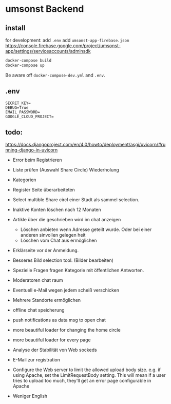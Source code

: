 # umsonst Backend

## install
for development:
add ```.env```
add ```umsonst-app-firebase.json``` https://console.firebase.google.com/project/umsonst-app/settings/serviceaccounts/adminsdk

```bash
docker-compose build
docker-compose up
```
Be aware off ```docker-compose-dev.yml```  and ```.env```.

## .env
```
SECRET_KEY=
DEBUG=True
EMAIL_PASSWORD=
GOOGLE_CLOUD_PROJECT=
```



## todo:
https://docs.djangoproject.com/en/4.0/howto/deployment/asgi/uvicorn/#running-django-in-uvicorn


- Error beim Registrieren 
- Liste prüfen (Auswahl Share Circle) Wiederholung 



- Kategorien
- Register Seite überarbeiteten
- Select multible Share circl einer Stadt als sammel selection.
- Inaktive Konten löschen nach 12 Monaten
- Artikle über die geschrieben wird im chat anzeigen
    - Löschen anbieten wenn Adresse geteilt wurde. Oder bei einer anderen sinvollen gelegen heit
    - Löschen vom Chat aus ermöglichen
- Erklärseite vor der Anmeldung.
- Besseres Bild selection tool. (Bilder bearbeiten)
- Spezielle Fragen fragen Kategorie mit öffentlichen Antworten.
- Moderatoren chat raum
- Eventuell e-Mail wegen jedem scheiß verschicken
- Mehrere Standorte ermöglichen

- offline chat speicherung
- push notifications as data msg to open chat

- more beautiful loader for changing the home circle
- more beautiful loader for every page

- Analyse der Stabilität von Web sockeds
- E-Mail zur registration

- Configure the Web server to limit the allowed upload body size. e.g. if using Apache, set the LimitRequestBody setting. This will mean if a user tries to upload too much, they'll get an error page configurable in Apache

- Weniger English